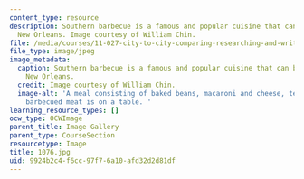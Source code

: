```yaml
---
content_type: resource
description: Southern barbecue is a famous and popular cuisine that can be found in
  New Orleans. Image courtesy of William Chin.
file: /media/courses/11-027-city-to-city-comparing-researching-and-writing-about-cities-new-orleans-spring-2011/9924b2c4f6cc97f76a10afd32d2d81df_1076.jpg
file_type: image/jpeg
image_metadata:
  caption: Southern barbecue is a famous and popular cuisine that can be found in
    New Orleans.
  credit: Image courtesy of William Chin.
  image-alt: 'A meal consisting of baked beans, macaroni and cheese, tea, bread and
    barbecued meat is on a table. '
learning_resource_types: []
ocw_type: OCWImage
parent_title: Image Gallery
parent_type: CourseSection
resourcetype: Image
title: 1076.jpg
uid: 9924b2c4-f6cc-97f7-6a10-afd32d2d81df
---
```

